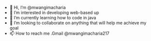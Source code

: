 - 👋 Hi, I’m @mwangimacharia
- 👀 I’m interested in developing web-based up
- 🌱 I’m currently learning how to code in java
- 💞️ I’m looking to collaborate on anything that will help me achieve my goal
- 📫 How to reach me .Gmail @mwangimacharia217
 
<!---
mwangimachari/mwangimachari is a ✨ special ✨ repository because its `README.md` (this file) appears on your GitHub profile.
You can click the Preview link to take a look at your changes.
--->
